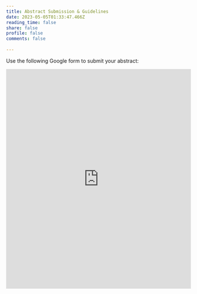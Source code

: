 ```yaml
---
title: Abstract Submission & Guidelines
date: 2023-05-05T01:33:47.466Z
reading_time: false
share: false
profile: false
comments: false
 
---
```

Use the following Google form to submit your abstract:

<iframe src="https://docs.google.com/forms/d/e/1FAIpQLScQeG2eG-0CDP3Nn0DVBVjrAwJv7pIaMVhnkLX2ROtsEue_Dw/viewform?embedded=true" width="100%" height="600" frameborder="0" marginheight="0" marginwidth="0">Loading…</iframe>


